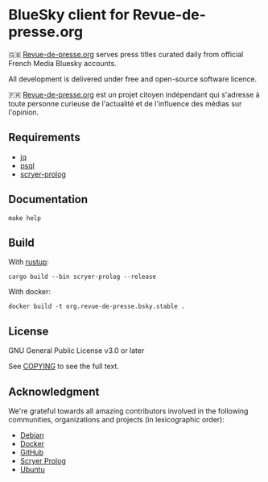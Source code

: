 # BlueSky client for Revue-de-presse.org

:uk: [Revue-de-presse.org](https://github.com/revuedepresse) serves press titles curated daily from official French Media Bluesky accounts.

All development is delivered under free and open-source software licence.

:fr: [Revue-de-presse.org](https://github.com/revuedepresse) est un projet citoyen indépendant qui s'adresse à toute personne curieuse de l'actualité et de l'influence des médias sur l'opinion.

## Requirements

 - [jq](https://jqlang.org/)
 - [psql](https://www.postgresql.org/docs/current/app-psql.html)
 - [scryer-prolog](https://scryer.pl)

## Documentation

```shell
make help
```

## Build

With [rustup](https://github.com/mthom/scryer-prolog/blob/4fc4152eaca6b53947f7fdb564d1734296e7a3b8/README.md#installing-scryer-prolog):

```shell
cargo build --bin scryer-prolog --release
```

With docker:

```shell
docker build -t org.revue-de-presse.bsky.stable .
```

## License

GNU General Public License v3.0 or later

See [COPYING](./COPYING) to see the full text.


## Acknowledgment

We're grateful towards all amazing contributors involved in the following  
communities, organizations and projects (in lexicographic order):

  - [Debian](https://www.debian.org/)
  - [Docker](docker.com)
  - [GitHub](https://github.com/)
  - [Scryer Prolog](https://www.scryer.pl/)
  - [Ubuntu](https://ubuntu.com/)

